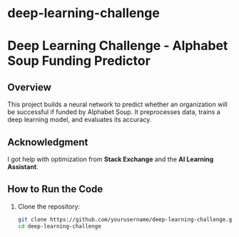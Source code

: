 # deep-learning-challenge
# Deep Learning Challenge - Alphabet Soup Funding Predictor

## Overview
This project builds a neural network to predict whether an organization will be successful if funded by Alphabet Soup. It preprocesses data, trains a deep learning model, and evaluates its accuracy.

## Acknowledgment
I got help with optimization from **Stack Exchange** and the **AI Learning Assistant**.

## How to Run the Code
1. Clone the repository:
   ```bash
   git clone https://github.com/yourusername/deep-learning-challenge.git
   cd deep-learning-challenge
